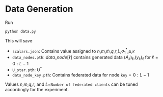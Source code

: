 # Data Generation
Run 
```sh
python data.py
```
This will save 
 - `scalars.json`: Contains value assigned to $`n`$,$`m`$,$`\tilde{m}`$,$`q`$,$`r`$,$`L`$,$`\sigma_{1}^\ast`$,$`\mu`$,$`\kappa`$
 - `data_nodes.pth`: $`data\_node[\ell]`$ contains generated data $`(A_k)_\ell`$,$`(y_k)_\ell`$ for $`\ell=0:L-1`$
 - `U_star.pth`: $`U^\ast`$
 - `data_node_key.pth`: Contains federated data for node `key`$`=0:L-1`$

Values $`n`$,$`m`$,$`q`$,$`r`$, and $`L=`$`Number of federated clients` can be tuned accordingly for the experiment.

